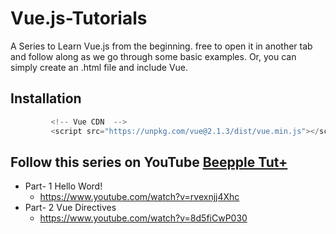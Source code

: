 # Vue.js-Tutorials
A Series to Learn Vue.js from the beginning. free to open it in another tab and follow along as we go through some basic examples. Or, you can simply create an .html file and include Vue.

## Installation

```javascript
         <!-- Vue CDN  -->
         <script src="https://unpkg.com/vue@2.1.3/dist/vue.min.js"></script>

 ```

## Follow this series on YouTube <a href="https://www.youtube.com/channel/UCp9dsnDEN2wGozvFDA-0-pA/">Beepple Tut+</a>

* Part- 1 Hello Word!
   * https://www.youtube.com/watch?v=rvexnjj4Xhc
* Part- 2 Vue Directives
   * https://www.youtube.com/watch?v=8d5fiCwP030
